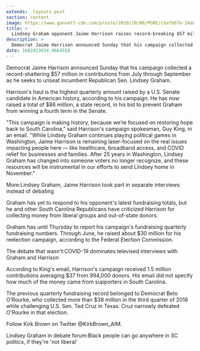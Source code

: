 ```yaml
--- 
extends: _layouts.post 
section: content 
image: https://www.gannett-cdn.com/presto/2020/10/08/PGRE/cbaf667e-24a8-47f4-bb64-becf3d8c06df-Jaime_Harrison.jpg?crop=999,562,x0,y100&width=999&height=562&format=pjpg&auto=webp 
title: > 
  Lindsey Graham opponent Jaime Harrison raises record-breaking $57 million since July, campaign says 
description: > 
  Democrat Jaime Harrison announced Sunday that his campaign collected a record-shattering $57 million in contributions from July through September as he seeks to unseat incumbent Republican Sen. Lindsey Graham."While Lindsey Graham continues playing political games in Washington, Jaime Harrison is remaining laser-focused on the real issues impacting people here — like healthcare, broadband access, and COVID relief for businesses and families.After 25 years in Washington, Lindsey Graham has changed into someone voters no longer recognize, and these resources will be instrumental in our efforts to send Lindsey home in November."Graham has until Thursday to report his campaign's fundraising quarterly fundraising numbers.Lindsey Graham in debate forum:Black people can go anywhere in SC politics, if they're 'not liberal' 
date: 1602423034.8664558 
--- 
```

Democrat Jaime Harrison announced Sunday that his campaign collected a record-shattering $57 million in contributions from July through September as he seeks to unseat incumbent Republican Sen. Lindsey Graham.

Harrison's haul is the highest quarterly amount raised by a U.S. Senate candidate in American history, according to his campaign. He has now raised a total of $86 million, a state record, in his bid to prevent Graham from winning a fourth term in the Senate.

"This campaign is making history, because we’re focused on restoring hope back to South Carolina," said Harrison's campaign spokesman, Guy King, in an email. "While Lindsey Graham continues playing political games in Washington, Jaime Harrison is remaining laser-focused on the real issues impacting people here — like healthcare, broadband access, and COVID relief for businesses and families. After 25 years in Washington, Lindsey Graham has changed into someone voters no longer recognize, and these resources will be instrumental in our efforts to send Lindsey home in November."

More:Lindsey Graham, Jaime Harrison took part in separate interviews instead of debating

Graham has yet to respond to his opponent's latest fundraising totals, but he and other South Carolina Republicans have criticized Harrison for collecting money from liberal groups and out-of-state donors.

Graham has until Thursday to report his campaign's fundraising quarterly fundraising numbers. Through June, he raised about $30 million for his reelection campaign, according to the Federal Election Commission.

The debate that wasn't:COVID-19 dominates televised interviews with Graham and Harrison

According to King's email, Harrison's campaign received 1.5 million contributions averaging $37 from 994,000 donors. His email did not specify how much of the money came from supporters in South Carolina.

The previous quarterly fundraising record belonged to Democrat Beto O’Rourke, who collected more than $38 million in the third quarter of 2018 while challenging U.S. Sen. Ted Cruz in Texas. Cruz narrowly defeated O'Rourke in that election.

Follow Kirk Brown on Twitter @KirkBrown_AIM.

Lindsey Graham in debate forum:Black people can go anywhere in SC politics, if they're 'not liberal'